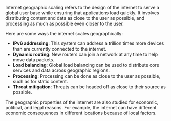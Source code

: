 Internet geographic scaling refers to the design of the internet to serve a global user base while ensuring that applications load quickly. It involves distributing content and data as close to the user as possible, and processing as much as possible even closer to the user. 

Here are some ways the internet scales geographically:

- **IPv6 addressing**: This system can address a trillion times more devices than are currently connected to the internet. 
- **Dynamic routing**: New routers can join a network at any time to help move data packets. 
- **Load balancing**: Global load balancing can be used to distribute core services and data across geographic regions. 
- **Processing**: Processing can be done as close to the user as possible, such as for static content. 
- **Threat mitigation**: Threats can be headed off as close to their source as possible. 

The geographic properties of the internet are also studied for economic, political, and legal reasons. For example, the internet can have different economic consequences in different locations because of local factors.